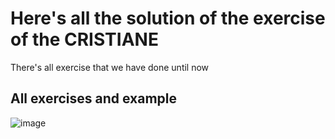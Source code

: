 # Here's all the solution of the exercise of the CRISTIANE
There's all exercise that we have done until now 
## All exercises and example

![image](https://github.com/oregonyuky/UNOESTE/assets/152916454/c883d6ab-c0cf-4cd2-81f4-2a2203d75ead)



